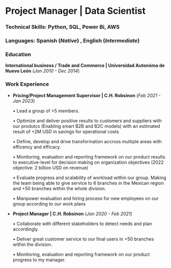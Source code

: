 # Project Manager | Data Scientist

### Technical Skills: Python, SQL, Power Bi, AWS

### Languages: Spanish (_Native_) , English (_Intermediate_)


### Education
**International business / Trade and Commerce | Universidad Autonóma de Nuevo León** (_Jan 2010 - Dec 2014_)

### Work Experience
- **Pricing/Project Management Supervisor | C.H. Robsinon** (_Feb 2021 - Jan 2023_)
    
    • Lead a group of >5 members.

    • Optimize and deliver positive results to customers and suppliers with our produtcs
    (Enabling smart B2B and B2C models) with an estimated result of +2M USD in savings for operational costs

    • Define, develop and drive transformation accross multiple areas with efficency and
    efficacy.

    • Monitoring, evaluation and reporting framework on our product results to executive-level for decision making on organization objectives (2022 objective: 2 billion USD
    on revenue)

    • Evaluate progress and scalability of workload within our group. Making the team
    being able to give service to 6 branches in the Mexican region and +50 branches
    within the whole division.

    • Manpower evaluation and hiring process for new employees on our group according
    to our work plans


- **Project Manager | C.H. Robsinon** (_Jan 2020 - Feb 2021_)
    
    • Collaborate with different stakeholders to detect needs and plan accordingly.

    • Deliver great customer service to our final users in +50 branches within the division.
    
    • Monitoring, evaluation and reporting framework on our product progress to my
    manager.

